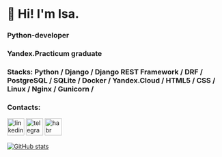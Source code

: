 # 👋 Hi! I'm Isa.

### Python-developer

### Yandex.Practicum graduate

### Stacks: Python / Django / Django REST Framework / DRF / PostgreSQL / SQLite / Docker / Yandex.Cloud / HTML5 / CSS / Linux / Nginx / Gunicorn /

### Contacts:

[<img src='https://cdn.jsdelivr.net/npm/simple-icons@3.0.1/icons/linkedin.svg' alt='linkedin' height='40'>](https://www.linkedin.com/in/isa-isazade-b96374250/)
[<img src='https://cdn.jsdelivr.net/npm/simple-icons@3.0.1/icons/telegram.svg' alt='telegram' height='40'>](https://telegram.me/isazade_isa_04)
[<img src='https://cdn.jsdelivr.net/npm/simple-icons@3.0.1/icons/habr.svg' alt='habr' height='40'>](https://career.habr.com/isa_isaev)

[![GitHub stats](https://github-readme-stats.vercel.app/api?username=isazade-isa)](https://github.com/isazade-isa/github-readme-stats)
